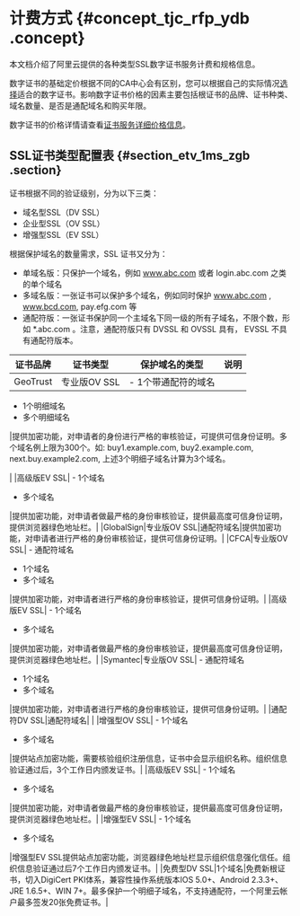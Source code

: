 # 计费方式 {#concept_tjc_rfp_ydb .concept}

本文档介绍了阿里云提供的各种类型SSL数字证书服务计费和规格信息。

数字证书的基础定价根据不同的CA中心会有区别，您可以根据自己的实际情况[选择](../intl.zh-CN/用户指南/选择并购买证书.md#)适合的数字证书。影响数字证书价格的因素主要包括根证书的品牌、证书种类、域名数量、是否是通配域名和购买年限。

数字证书的价格详情请查看[证书服务详细价格信息](https://common-buy-intl.aliyun.com/?commodityCode=cas_intl#/buy)。

## SSL证书类型配置表 {#section_etv_1ms_zgb .section}

证书根据不同的验证级别，分为以下三类：

-   域名型SSL（DV SSL）
-   企业型SSL（OV SSL）
-   增强型SSL（EV SSL）

根据保护域名的数量需求，SSL 证书又分为：

-   单域名版：只保护一个域名，例如 www.abc.com 或者 login.abc.com 之类的单个域名
-   多域名版：一张证书可以保护多个域名，例如同时保护 www.abc.com , www.bcd.com, pay.efg.com 等
-   通配符版：一张证书保护同一个主域名下同一级的所有子域名，不限个数，形如 \*.abc.com 。注意，通配符版只有 DVSSL 和 OVSSL 具有， EVSSL 不具有通配符版本。

|证书品牌|证书类型|保护域名的类型|说明|
|----|----|-------|--|
|GeoTrust|专业版OV SSL| -   1个带通配符的域名
-   1个明细域名
-   多个明细域名

 |提供加密功能，对申请者的身份进行严格的审核验证，可提供可信身份证明。多个域名例上限为300个。如: buy1.example.com, buy2.example.com, next.buy.example2.com, 上述3个明细子域名计算为3个域名。

|
|高级版EV SSL| -   1个域名
-   多个域名

 |提供加密功能，对申请者做最严格的身份审核验证，提供最高度可信身份证明，提供浏览器绿色地址栏。|
|GlobalSign|专业版OV SSL|通配符域名|提供加密功能，对申请者进行严格的身份审核验证，提供可信身份证明。|
|CFCA|专业版OV SSL| -   通配符域名
-   1个域名
-   多个域名

 |提供加密功能，对申请者进行严格的身份审核验证，提供可信身份证明。|
|高级版EV SSL| -   1个域名
-   多个域名

 |提供加密功能，对申请者做最严格的身份审核验证，提供最高度可信身份证明，提供浏览器绿色地址栏。|
|Symantec|专业版OV SSL| -   通配符域名
-   1个域名
-   多个域名

 |提供加密功能，对申请者进行严格的身份审核验证，提供可信身份证明。|
|通配符DV SSL|通配符域名| |
|增强型OV SSL| -   1个域名
-   多个域名

 |提供站点加密功能，需要核验组织注册信息，证书中会显示组织名称。组织信息验证通过后，3个工作日内颁发证书。|
|高级版EV SSL| -   1个域名
-   多个域名

 |提供加密功能，对申请者做最严格的身份审核验证，提供最高度可信身份证明，提供浏览器绿色地址栏。|
|增强型EV SSL| -   1个域名
-   多个域名

 |增强型EV SSL提供站点加密功能，浏览器绿色地址栏显示组织信息强化信任。组织信息验证通过后7个工作日内颁发证书。|
|免费型DV SSL|1个域名|免费新根证书，切入DigiCert PKI体系，兼容性操作系统版本IOS 5.0+、Android 2.3.3+、JRE 1.6.5+、WIN 7+。最多保护一个明细子域名，不支持通配符，一个阿里云帐户最多签发20张免费证书。|

